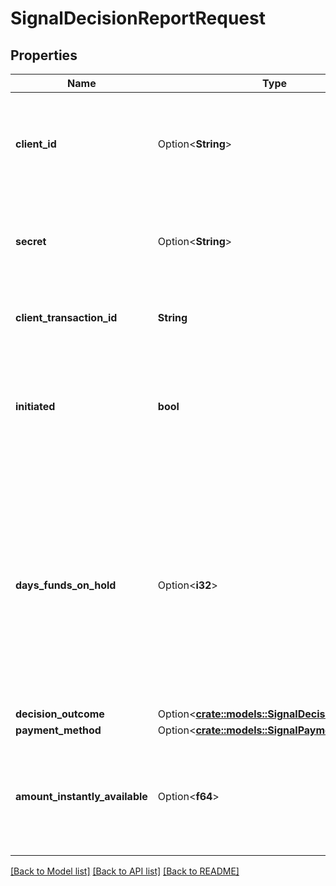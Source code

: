 # SignalDecisionReportRequest

## Properties

Name | Type | Description | Notes
------------ | ------------- | ------------- | -------------
**client_id** | Option<**String**> | Your Plaid API `client_id`. The `client_id` is required and may be provided either in the `PLAID-CLIENT-ID` header or as part of a request body. | [optional]
**secret** | Option<**String**> | Your Plaid API `secret`. The `secret` is required and may be provided either in the `PLAID-SECRET` header or as part of a request body. | [optional]
**client_transaction_id** | **String** | Must be the same as the `client_transaction_id` supplied when calling `/signal/evaluate` | 
**initiated** | **bool** | `true` if the ACH transaction was initiated, `false` otherwise.  This field must be returned as a boolean. If formatted incorrectly, this will result in an [`INVALID_FIELD`](/docs/errors/invalid-request/#invalid_field) error. | 
**days_funds_on_hold** | Option<**i32**> | The actual number of days (hold time) since the ACH debit transaction that you wait before making funds available to your customers. The holding time could affect the ACH return rate.  For example, use 0 if you make funds available to your customers instantly or the same day following the debit transaction, or 1 if you make funds available the next day following the debit initialization. | [optional]
**decision_outcome** | Option<[**crate::models::SignalDecisionOutcome**](SignalDecisionOutcome.md)> |  | [optional]
**payment_method** | Option<[**crate::models::SignalPaymentMethod**](SignalPaymentMethod.md)> |  | [optional]
**amount_instantly_available** | Option<**f64**> | The amount (in USD) made available to your customers instantly following the debit transaction. It could be a partial amount of the requested transaction (example: 102.05). | [optional]

[[Back to Model list]](../README.md#documentation-for-models) [[Back to API list]](../README.md#documentation-for-api-endpoints) [[Back to README]](../README.md)


